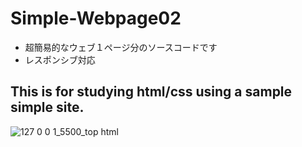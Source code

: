 # Simple-Webpage02
- 超簡易的なウェブ１ページ分のソースコードです
- レスポンシブ対応

## This is for studying html/css using a sample simple site. 

![127 0 0 1_5500_top html](https://user-images.githubusercontent.com/109893255/220546047-aa714e4b-0213-4982-b0f3-93305640ef34.png)
